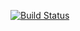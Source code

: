 [![Build Status](https://travis-ci.org/Matrix187/test.svg?branch=master)](https://travis-ci.org/Matrix187/test)
